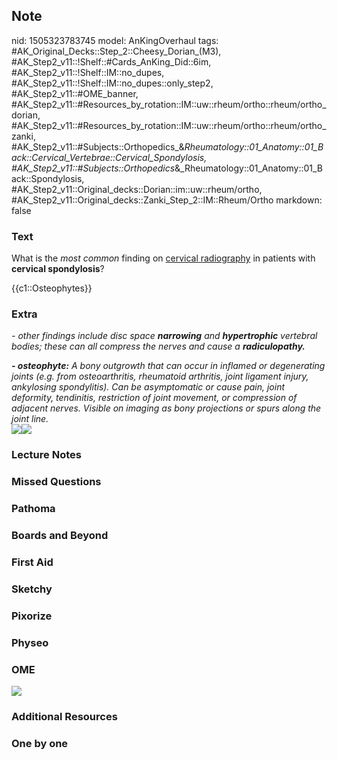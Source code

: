 ## Note
nid: 1505323783745
model: AnKingOverhaul
tags: #AK_Original_Decks::Step_2::Cheesy_Dorian_(M3), #AK_Step2_v11::!Shelf::#Cards_AnKing_Did::6im, #AK_Step2_v11::!Shelf::IM::no_dupes, #AK_Step2_v11::!Shelf::IM::no_dupes::only_step2, #AK_Step2_v11::#OME_banner, #AK_Step2_v11::#Resources_by_rotation::IM::uw::rheum/ortho::rheum/ortho_dorian, #AK_Step2_v11::#Resources_by_rotation::IM::uw::rheum/ortho::rheum/ortho_zanki, #AK_Step2_v11::#Subjects::Orthopedics_&_Rheumatology::01_Anatomy::01_Back::Cervical_Vertebrae::Cervical_Spondylosis, #AK_Step2_v11::#Subjects::Orthopedics_&_Rheumatology::01_Anatomy::01_Back::Spondylosis, #AK_Step2_v11::Original_decks::Dorian::im::uw::rheum/ortho, #AK_Step2_v11::Original_decks::Zanki_Step_2::IM::Rheum/Ortho
markdown: false

### Text
What is the <i>most common</i> finding on <u>cervical
radiography</u> in patients with <b>cervical spondylosis</b>?
<div>
  {{c1::Osteophytes}}
</div>

### Extra
<i>- other findings include disc space <b>narrowing</b> and
<b>hypertrophic</b> vertebral bodies; these can all compress the
nerves and cause a <b>radiculopathy.</b></i>
<div>
  <i><b>- osteophyte:</b> A bony outgrowth that can occur in
  inflamed or degenerating joints (e.g. from osteoarthritis,
  rheumatoid arthritis, joint ligament injury, ankylosing
  spondylitis). Can be asymptomatic or cause pain, joint deformity,
  tendinitis, restriction of joint movement, or compression of
  adjacent nerves. Visible on imaging as bony projections or spurs
  along the joint line.</i>
</div>
<div>
  <i><img src="Medtronic_DDD_bonespurs_300_251_80.jpg"><img src=
  "spurs_lat_300_388_80.jpg"></i>
</div>

### Lecture Notes


### Missed Questions


### Pathoma


### Boards and Beyond


### First Aid


### Sketchy


### Pixorize


### Physeo


### OME
<div class="ome-widget">
  <a href="https://onlinemeded.org?ref=anki"><img src=
  "_OME_AnkiFlashcards_General_3.png"></a>
</div>

### Additional Resources


### One by one

